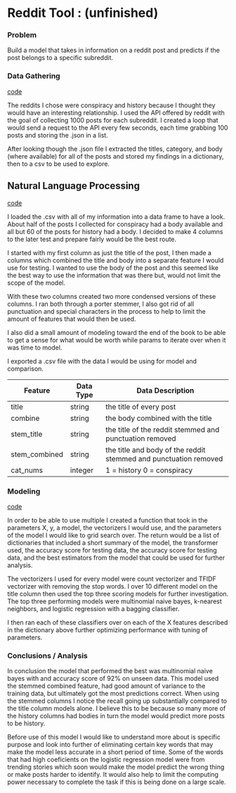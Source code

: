 
# Reddit Tool : (unfinished)

### Problem
Build a model that takes in information on a reddit post and predicts if the post belongs to a specific subreddit.



### Data Gathering
[code](api_scrape_code.ipynb)

The reddits I chose were conspiracy and history because I thought they would have an interesting relationship. I used the API offered by reddit with the goal of collecting 1000 posts for each subreddit. I created a loop that would send a request to the API every few seconds, each time grabbing 100 posts and storing the .json in a list.

After looking though the .json file I extracted the titles, category, and body (where available) for all of the posts and stored my findings in a dictionary, then to a csv to be used to explore.



## Natural Language Processing
[code](nlp_code.ipynb)

I loaded the .csv with all of my information into a data frame to have a look. About half of the posts I collected for conspiracy had a body available and all but 60 of the posts for history had a body. I decided to make 4 columns to the later test and prepare fairly would be the best route. 

I started with my first column as just the title of the post, I then made a columns which combined the title and body into a separate feature I would use for testing. I wanted to use the body of the post and this seemed like the best way to use the information that was there but, would not limit the scope of the model. 

With these two columns created two more condensed versions of these columns. I ran both through a porter stemmer, I also got rid of all punctuation and special characters in the process to help to limit the amount of features that would then be used.

I also did a small amount of modeling toward the end of the book to be able to get a sense for what would be worth while params to iterate over when it was time to model.

I exported a .csv file with the data I would be using for model and comparison.


|Feature|Data Type|Data Description|
|---|---|---|
|title|string|the title of every post|
|combine|string|the body combined with the title|
|stem_title|string|the title of the reddit stemmed and punctuation removed|
|stem_combined|string|the title and body of the reddit stemmed and punctuation removed|
|cat_nums|integer| 1 = history 0 = conspiracy|


### Modeling
[code](model_code.ipynb)

In order to be able to use multiple I created a function that took in the parameters X, y, a model, the vectorizers I would use, and the parameters of the model I would like to grid search over. The return would be a list of dictionaries that included a short summary of the model, the transformer used, the accuracy score for testing data, the accuracy score for testing data, and the best estimators from the model that could be used for further analysis.

The vectorizers I used for every model were count vectorizer and TFIDF vectorizer with removing the stop words. I over 10 different model on the title column then used the top three scoring models for further investigation. The top three performing models were multinomial naive bayes, k-nearest neighbors, and logistic regression with a bagging classifier.

I then ran each of these classifiers over on each of the X features described in the dictionary above further optimizing performance with tuning of parameters.


### Conclusions / Analysis

In conclusion the model that performed the best was multinomial naive bayes with and accuracy score of 92% on unseen data. This model used the stemmed combined feature, had good amount of variance to the training data, but ultimately got the most predictions correct. When using the stemmed columns I notice the recall going up substantially compared to the title column models alone. I believe this to be because so many more of the history columns had bodies in turn the model would predict more posts to be history.

Before use of this model I would like to understand more about is specific purpose and look into further of eliminating certain key words that may make the model less accurate in a short period of time. Some of the words that had high coeficients on the logistic regression model were from trending stories which soon would make the model predict the wrong thing or make posts harder to identify. It would also help to limit the computing power necessary to complete the task if this is being done on a large scale.
